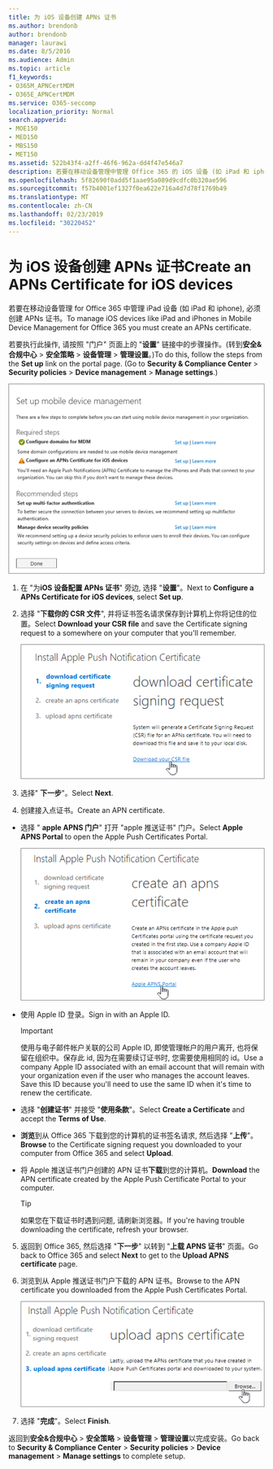 ```yaml
---
title: 为 iOS 设备创建 APNs 证书
ms.author: brendonb
author: brendonb
manager: laurawi
ms.date: 8/5/2016
ms.audience: Admin
ms.topic: article
f1_keywords:
- O365M_APNCertMDM
- O365E_APNCertMDM
ms.service: O365-seccomp
localization_priority: Normal
search.appverid:
- MOE150
- MED150
- MBS150
- MET150
ms.assetid: 522b43f4-a2ff-46f6-962a-dd4f47e546a7
description: 若要在移动设备管理中管理 Office 365 的 iOS 设备 (如 iPad 和 iphone), 请按照以下步骤操作, 以首次创建 APNs 证书。
ms.openlocfilehash: 5f82690f0add5f1aae95a089d9cdfc0b320ae596
ms.sourcegitcommit: f57b4001ef1327f0ea622e716a4d7d78f1769b49
ms.translationtype: MT
ms.contentlocale: zh-CN
ms.lasthandoff: 02/23/2019
ms.locfileid: "30220452"
---
```

# <a name="create-an-apns-certificate-for-ios-devices"></a><span data-ttu-id="9947f-103">为 iOS 设备创建 APNs 证书</span><span class="sxs-lookup"><span data-stu-id="9947f-103">Create an APNs Certificate for iOS devices</span></span>

 <span data-ttu-id="9947f-104">若要在移动设备管理 for Office 365 中管理 iPad 设备 (如 iPad 和 iphone), 必须创建 APNs 证书。</span><span class="sxs-lookup"><span data-stu-id="9947f-104">To manage iOS devices like iPad and iPhones in Mobile Device Management for Office 365 you must create an APNs certificate.</span></span> 
  
<span data-ttu-id="9947f-p101">若要执行此操作, 请按照 "门户" 页面上的 "**设置**" 链接中的步骤操作。(转到**安全&amp;合规中心** \> **安全策略** \> **设备管理** \> **管理设置**。)</span><span class="sxs-lookup"><span data-stu-id="9947f-p101">To do this, follow the steps from the **Set up** link on the portal page. (Go to **Security &amp; Compliance Center** \> **Security policies** \> **Device management** \> **Manage settings**.)</span></span>
  
![设置所需的移动设备管理和推荐步骤](media/d71e3c76-b6b9-4549-ade6-cbfab846d908.png)
  
1. <span data-ttu-id="9947f-108">在 "为**iOS 设备配置 APNs 证书**" 旁边, 选择 "**设置**"。</span><span class="sxs-lookup"><span data-stu-id="9947f-108">Next to **Configure a APNs Certificate for iOS devices**, select **Set up**.</span></span>
    
2. <span data-ttu-id="9947f-109">选择 "**下载你的 CSR 文件**", 并将证书签名请求保存到计算机上你将记住的位置。</span><span class="sxs-lookup"><span data-stu-id="9947f-109">Select **Download your CSR file** and save the Certificate signing request to a somewhere on your computer that you'll remember.</span></span> 
    
    !["安装 APN 证书" 对话框](media/03aa8a24-e95c-4077-9b6b-ef76a86bafd7.png)
  
3. <span data-ttu-id="9947f-111">选择" **下一步**"。</span><span class="sxs-lookup"><span data-stu-id="9947f-111">Select **Next**.</span></span>
    
4. <span data-ttu-id="9947f-112">创建接入点证书。</span><span class="sxs-lookup"><span data-stu-id="9947f-112">Create an APN certificate.</span></span>
    
  - <span data-ttu-id="9947f-113">选择 " **apple APNS 门户**" 打开 "apple 推送证书" 门户。</span><span class="sxs-lookup"><span data-stu-id="9947f-113">Select **Apple APNS Portal** to open the Apple Push Certificates Portal.</span></span> 
    
    ![选择 Apple APNS 门户的 "安装 APN 通知证书" 对话框](media/ce19f53c-f44a-470b-baf3-9278dfda2ba5.png)
  
  - <span data-ttu-id="9947f-115">使用 Apple ID 登录。</span><span class="sxs-lookup"><span data-stu-id="9947f-115">Sign in with an Apple ID.</span></span>
    
    > [!IMPORTANT]
    > <span data-ttu-id="9947f-p102">使用与电子邮件帐户关联的公司 Apple ID, 即使管理帐户的用户离开, 也将保留在组织中。保存此 id, 因为在需要续订证书时, 您需要使用相同的 id。</span><span class="sxs-lookup"><span data-stu-id="9947f-p102">Use a company Apple ID associated with an email account that will remain with your organization even if the user who manages the account leaves. Save this ID because you'll need to use the same ID when it's time to renew the certificate.</span></span> 
  
  - <span data-ttu-id="9947f-118">选择 "**创建证书**" 并接受 "**使用条款**"。</span><span class="sxs-lookup"><span data-stu-id="9947f-118">Select **Create a Certificate** and accept the **Terms of Use**.</span></span>
    
  - <span data-ttu-id="9947f-119">**浏览**到从 Office 365 下载到您的计算机的证书签名请求, 然后选择 "**上传**"。</span><span class="sxs-lookup"><span data-stu-id="9947f-119">**Browse** to the Certificate signing request you downloaded to your computer from Office 365 and select **Upload**.</span></span>
    
  - <span data-ttu-id="9947f-120">将 Apple 推送证书门户创建的 APN 证书**下载**到您的计算机。</span><span class="sxs-lookup"><span data-stu-id="9947f-120">**Download** the APN certificate created by the Apple Push Certificate Portal to your computer.</span></span> 
    
    > [!TIP]
    > <span data-ttu-id="9947f-121">如果您在下载证书时遇到问题, 请刷新浏览器。</span><span class="sxs-lookup"><span data-stu-id="9947f-121">If you're having trouble downloading the certificate, refresh your browser.</span></span> 
  
5. <span data-ttu-id="9947f-122">返回到 Office 365, 然后选择 "**下一步**" 以转到 "**上载 APNS 证书**" 页面。</span><span class="sxs-lookup"><span data-stu-id="9947f-122">Go back to Office 365 and select **Next** to get to the **Upload APNS certificate** page.</span></span> 
    
6. <span data-ttu-id="9947f-123">浏览到从 Apple 推送证书门户下载的 APN 证书。</span><span class="sxs-lookup"><span data-stu-id="9947f-123">Browse to the APN certificate you downloaded from the Apple Push Certificates Portal.</span></span>
    
    ![单击 "浏览" 按钮以选择从 Apple 下载的 APNS 证书](media/afe2849d-af23-4c55-9009-d8f25edaf6c0.png)
  
7. <span data-ttu-id="9947f-125">选择 "**完成**"。</span><span class="sxs-lookup"><span data-stu-id="9947f-125">Select **Finish**.</span></span>
    
<span data-ttu-id="9947f-126">返回到**安全&amp;合规中心** \> **安全策略** \> **设备管理** \> **管理设置**以完成安装。</span><span class="sxs-lookup"><span data-stu-id="9947f-126">Go back to **Security &amp; Compliance Center** \> **Security policies** \> **Device management** \> **Manage settings** to complete setup.</span></span> 
  

